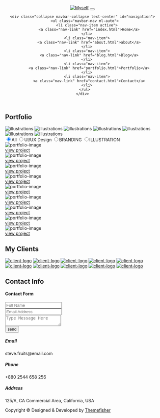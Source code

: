 <!DOCTYPE html>
<html lang="en">
<head>

  <!-- Basic Page Needs
  ================================================== -->
  <meta charset="utf-8">
  <title>Kross - Creative Portfolio Template</title>

  <!-- Mobile Specific Metas
  ================================================== -->
  <meta http-equiv="X-UA-Compatible" content="IE=edge">
  <meta name="description" content="Creative Portfolio Template">
  <meta name="viewport" content="width=device-width, initial-scale=1.0, maximum-scale=5.0">
  <meta name="author" content="Themefisher">
  <meta name="generator" content="Themefisher Kross Template v1.0">
  <!-- Favicon -->
  <link rel="shortcut icon" type="image/x-icon" href="images/favicon.png" />
  
  <!-- ** Plugins Needed for the Project ** -->
  <!-- Bootstrap -->
  <link rel="stylesheet" href="plugins/bootstrap/bootstrap.min.css">
  <!-- slick slider -->
  <link rel="stylesheet" href="plugins/slick/slick.css">
  <!-- themefy-icon -->
  <link rel="stylesheet" href="plugins/themify-icons/themify-icons.css">

  <!-- Main Stylesheet -->
  <link href="css/style.css" rel="stylesheet">

</head>
<body>
  

<header class="navigation fixed-top">
  <nav class="navbar navbar-expand-lg navbar-dark">
    <a class="navbar-brand font-tertiary h3" href="index.html"><img src="images/logo.png" alt="Myself"></a>
    <button class="navbar-toggler" type="button" data-toggle="collapse" data-target="#navigation"
      aria-controls="navigation" aria-expanded="false" aria-label="Toggle navigation">
      <span class="navbar-toggler-icon"></span>
    </button>

    <div class="collapse navbar-collapse text-center" id="navigation">
      <ul class="navbar-nav ml-auto">
        <li class="nav-item active">
          <a class="nav-link" href="index.html">Home</a>
        </li>
        <li class="nav-item">
          <a class="nav-link" href="about.html">about</a>
        </li>
        <li class="nav-item">
          <a class="nav-link" href="blog.html">Blog</a>
        </li>
        <li class="nav-item">
          <a class="nav-link" href="portfolio.html">Portfolio</a>
        </li>
        <li class="nav-item">
          <a class="nav-link" href="contact.html">Contact</a>
        </li>
      </ul>
    </div>
  </nav>
</header>

<!-- page title -->
<section class="page-title bg-primary position-relative">
  <div class="container">
    <div class="row">
      <div class="col-12 text-center">
        <h1 class="text-white font-tertiary">Portfolio</h1>
      </div>
    </div>
  </div>
  <!-- background shapes -->
  <img src="images/illustrations/page-title.png" alt="illustrations" class="bg-shape-1 w-100">
  <img src="images/illustrations/leaf-pink-round.png" alt="illustrations" class="bg-shape-2">
  <img src="images/illustrations/dots-cyan.png" alt="illustrations" class="bg-shape-3">
  <img src="images/illustrations/leaf-orange.png" alt="illustrations" class="bg-shape-4">
  <img src="images/illustrations/leaf-yellow.png" alt="illustrations" class="bg-shape-5">
  <img src="images/illustrations/dots-group-cyan.png" alt="illustrations" class="bg-shape-6">
  <img src="images/illustrations/leaf-cyan-lg.png" alt="illustrations" class="bg-shape-7">
</section>
<!-- /page title -->

<!-- portfolio -->
<section class="section">
  <div class="container">
    <div class="row mb-5">
      <div class="col-12">
        <div class="btn-group btn-group-toggle justify-content-center d-flex" data-toggle="buttons">
          <label class="btn btn-sm btn-primary active">
            <input type="radio" name="shuffle-filter" value="all" checked="checked" />All
          </label>
          <label class="btn btn-sm btn-primary">
            <input type="radio" name="shuffle-filter" value="design" />UI/UX Design
          </label>
          <label class="btn btn-sm btn-primary">
            <input type="radio" name="shuffle-filter" value="branding" />BRANDING
          </label>
          <label class="btn btn-sm btn-primary">
            <input type="radio" name="shuffle-filter" value="illustration" />ILLUSTRATION
          </label>
        </div>
      </div>
    </div>
    <div class="row shuffle-wrapper">
      <div class="col-lg-4 col-6 mb-4 shuffle-item" data-groups="[&quot;design&quot;,&quot;illustration&quot;]">
        <div class="position-relative rounded hover-wrapper">
          <img src="images/portfolio/item-1.png" alt="portfolio-image" class="img-fluid rounded w-100 d-block">
          <div class="hover-overlay">
            <div class="hover-content">
              <a class="btn btn-light btn-sm" href="#!">view project</a>
            </div>
          </div>
        </div>
      </div>
      <div class="col-lg-4 col-6 mb-4 shuffle-item" data-groups="[&quot;branding&quot;]">
        <div class="position-relative rounded hover-wrapper">
          <img src="images/portfolio/item-2.png" alt="portfolio-image" class="img-fluid rounded w-100 d-block">
          <div class="hover-overlay">
            <div class="hover-content">
              <a class="btn btn-light btn-sm" href="#!">view project</a>
            </div>
          </div>
        </div>
      </div>
      <div class="col-lg-4 col-6 mb-4 shuffle-item" data-groups="[&quot;illustration&quot;]">
        <div class="position-relative rounded hover-wrapper">
          <img src="images/portfolio/item-3.png" alt="portfolio-image" class="img-fluid rounded w-100 d-block">
          <div class="hover-overlay">
            <div class="hover-content">
              <a class="btn btn-light btn-sm" href="#!">view project</a>
            </div>
          </div>
        </div>
      </div>
      <div class="col-lg-4 col-6 mb-4 shuffle-item" data-groups="[&quot;design&quot;,&quot;branding&quot;]">
        <div class="position-relative rounded hover-wrapper">
          <img src="images/portfolio/item-6.png" alt="portfolio-image" class="img-fluid rounded w-100 d-block">
          <div class="hover-overlay">
            <div class="hover-content">
              <a class="btn btn-light btn-sm" href="#!">view project</a>
            </div>
          </div>
        </div>
      </div>
      <div class="col-lg-4 col-6 mb-4 shuffle-item" data-groups="[&quot;illustration&quot;]">
        <div class="position-relative rounded hover-wrapper">
          <img src="images/portfolio/item-8.png" alt="portfolio-image" class="img-fluid rounded w-100 d-block">
          <div class="hover-overlay">
            <div class="hover-content">
              <a class="btn btn-light btn-sm" href="#!">view project</a>
            </div>
          </div>
        </div>
      </div>
      <div class="col-lg-4 col-6 mb-4 shuffle-item" data-groups="[&quot;design&quot;]">
        <div class="position-relative rounded hover-wrapper">
          <img src="images/portfolio/item-5.png" alt="portfolio-image" class="img-fluid rounded w-100 d-block">
          <div class="hover-overlay">
            <div class="hover-content">
              <a class="btn btn-light btn-sm" href="#!">view project</a>
            </div>
          </div>
        </div>
      </div>
      <div class="col-lg-4 col-6 mb-4 shuffle-item" data-groups="[&quot;branding&quot;]">
        <div class="position-relative rounded hover-wrapper">
          <img src="images/portfolio/item-1.png" alt="portfolio-image" class="img-fluid rounded w-100 d-block">
          <div class="hover-overlay">
            <div class="hover-content">
              <a class="btn btn-light btn-sm" href="#!">view project</a>
            </div>
          </div>
        </div>
      </div>
      <div class="col-lg-4 col-6 mb-4 shuffle-item" data-groups="[&quot;design&quot;,&quot;illustration&quot;,&quot;branding&quot;]">
        <div class="position-relative rounded hover-wrapper">
          <img src="images/portfolio/item-3.png" alt="portfolio-image" class="img-fluid rounded w-100 d-block">
          <div class="hover-overlay">
            <div class="hover-content">
              <a class="btn btn-light btn-sm" href="#!">view project</a>
            </div>
          </div>
        </div>
      </div>
      <div class="col-lg-4 col-6 mb-4 shuffle-item illustration" data-groups="[&quot;illustration&quot;]">
        <div class="position-relative rounded hover-wrapper">
          <img src="images/portfolio/item-7.png" alt="portfolio-image" class="img-fluid rounded w-100 d-block">
          <div class="hover-overlay">
            <div class="hover-content">
              <a class="btn btn-light btn-sm" href="#!">view project</a>
            </div>
          </div>
        </div>
      </div>
    </div>
  </div>
</section>
<!-- /portfolio -->

<!-- clients -->
<section class="section bg-light">
  <div class="container">
    <div class="row">
      <div class="col-12 text-center">
        <h2 class="section-title">My Clients</h2>
      </div>
    </div>
    <div class="row">
      <div class="col-12">
        <div class="client-logo-slider d-flex align-items-center">
          <a href="contact.html" class="text-center d-block outline-0 p-4"><img class="d-unset img-fluid"
              src="images/clients-logo/client-logo-1.png" alt="client-logo"></a>
          <a href="contact.html" class="text-center d-block outline-0 p-4"><img class="d-unset img-fluid"
              src="images/clients-logo/client-logo-2.png" alt="client-logo"></a>
          <a href="contact.html" class="text-center d-block outline-0 p-4"><img class="d-unset img-fluid"
              src="images/clients-logo/client-logo-3.png" alt="client-logo"></a>
          <a href="contact.html" class="text-center d-block outline-0 p-4"><img class="d-unset img-fluid"
              src="images/clients-logo/client-logo-4.png" alt="client-logo"></a>
          <a href="contact.html" class="text-center d-block outline-0 p-4"><img class="d-unset img-fluid"
              src="images/clients-logo/client-logo-5.png" alt="client-logo"></a>
          <a href="contact.html" class="text-center d-block outline-0 p-4"><img class="d-unset img-fluid"
              src="images/clients-logo/client-logo-1.png" alt="client-logo"></a>
          <a href="contact.html" class="text-center d-block outline-0 p-4"><img class="d-unset img-fluid"
              src="images/clients-logo/client-logo-2.png" alt="client-logo"></a>
          <a href="contact.html" class="text-center d-block outline-0 p-4"><img class="d-unset img-fluid"
              src="images/clients-logo/client-logo-3.png" alt="client-logo"></a>
          <a href="contact.html" class="text-center d-block outline-0 p-4"><img class="d-unset img-fluid"
              src="images/clients-logo/client-logo-4.png" alt="client-logo"></a>
          <a href="contact.html" class="text-center d-block outline-0 p-4"><img class="d-unset img-fluid"
              src="images/clients-logo/client-logo-5.png" alt="client-logo"></a>
        </div>
      </div>
    </div>
  </div>
</section>
<!-- /clients -->

<!-- contact -->
<section class="section section-on-footer" data-background="images/backgrounds/bg-dots.png">
  <div class="container">
    <div class="row">
      <div class="col-12 text-center">
        <h2 class="section-title">Contact Info</h2>
      </div>
      <div class="col-lg-8 mx-auto">
        <div class="bg-white rounded text-center p-5 shadow-down">
          <h4 class="mb-80">Contact Form</h4>
          <form action="#" class="row">
            <div class="col-md-6">
              <input type="text" id="name" name="name" placeholder="Full Name" class="form-control px-0 mb-4" required>
            </div>
            <div class="col-md-6">
              <input type="email" id="email" name="email" placeholder="Email Address" class="form-control px-0 mb-4" required>
            </div>
            <div class="col-12">
              <textarea name="message" id="message" class="form-control px-0 mb-4"
                placeholder="Type Message Here" required></textarea>
            </div>
            <div class="col-lg-6 col-10 mx-auto">
              <button class="btn btn-primary w-100">send</button>
            </div>
          </form>
        </div>
      </div>
    </div>
  </div>
</section>
<!-- /contact -->

<!-- footer -->
<footer class="bg-dark footer-section">
  <div class="section">
    <div class="container">
      <div class="row">
        <div class="col-md-4">
          <h5 class="text-light">Email</h5>
          <p class="text-white paragraph-lg font-secondary">steve.fruits@email.com</p>
        </div>
        <div class="col-md-4">
          <h5 class="text-light">Phone</h5>
          <p class="text-white paragraph-lg font-secondary">+880 2544 658 256</p>
        </div>
        <div class="col-md-4">
          <h5 class="text-light">Address</h5>
          <p class="text-white paragraph-lg font-secondary">125/A, CA Commercial Area, California, USA</p>
        </div>
      </div>
    </div>
  </div>
  <div class="border-top text-center border-dark py-5">
    <p class="mb-0 text-light">Copyright &copy;<script>
        var CurrentYear = new Date().getFullYear()
        document.write(CurrentYear)
      </script> Designed &amp; Developed by <a class="text-white-50" href="Themefisher">Themefisher</a></p>
  </div>
</footer>
<!-- /footer -->

<!-- jQuery -->
<script src="plugins/jQuery/jquery.min.js"></script>
<!-- Bootstrap JS -->
<script src="plugins/bootstrap/bootstrap.min.js"></script>
<!-- slick slider -->
<script src="plugins/slick/slick.min.js"></script>
<!-- filter -->
<script src="plugins/shuffle/shuffle.min.js"></script>

<!-- Main Script -->
<script src="js/script.js"></script>

</body>
</html>

